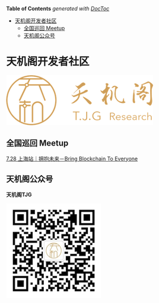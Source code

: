 <!-- START doctoc generated TOC please keep comment here to allow auto update -->
<!-- DON'T EDIT THIS SECTION, INSTEAD RE-RUN doctoc TO UPDATE -->
**Table of Contents**  *generated with [DocToc](https://github.com/thlorenz/doctoc)*

- [天机阁开发者社区](#%E5%A4%A9%E6%9C%BA%E9%98%81%E5%BC%80%E5%8F%91%E8%80%85%E7%A4%BE%E5%8C%BA)
  - [全国巡回 Meetup](#%E5%85%A8%E5%9B%BD%E5%B7%A1%E5%9B%9E-meetup)
  - [天机阁公众号](#%E5%A4%A9%E6%9C%BA%E9%98%81%E5%85%AC%E4%BC%97%E5%8F%B7)

<!-- END doctoc generated TOC please keep comment here to allow auto update -->

# 天机阁开发者社区

![TJG_LOGO](images/TJG_logo.png)

## 全国巡回 Meetup

[7.28 上海站｜拥抱未来－Bring Blockchain To Everyone](meetup/shanghai)

## 天机阁公众号

**天机阁TJG**

![TJG_QRCode](images/TJG_QRCode.jpg)